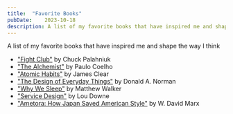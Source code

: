 ```yaml
---
title:	"Favorite Books"
pubDate:	2023-10-18
description: A list of my favorite books that have inspired me and shape the way I think
---
```


A list of my favorite books that have inspired me and shape the way I think

- ["Fight Club"](https://www.amazon.com/Fight-Club-Chuck-Palahniuk/dp/0393039765?qid=&sr=) by Chuck Palahniuk
- ["The Alchemist"](https://www.amazon.com/Alchemist-25th-Anniversary-Paulo-Coelho/dp/0062390627/ref=pd_lpo_sccl_2/130-0117433-7804830?content-id=amzn1.sym.116f529c-aa4d-4763-b2b6-4d614ec7dc00) by Paulo Coelho
- ["Atomic Habits"](https://www.amazon.com/Atomic-Habits-Proven-Build-Break/dp/0735211299) by James Clear
- ["The Design of Everyday Things"](https://www.amazon.com/Design-Everyday-Things-Donald-Norman/dp/0465067107?crid=26VYBD0KHMP9M&keywords=the+design+of+everyday+things&qid=1697677581&s=books&sprefix=the+design+of,stripbooks,90&sr=1-4) by Donald A. Norman
- ["Why We Sleep"](https://www.amazon.com/Why-We-Sleep-Unlocking-Dreams/dp/1501144316) by Matthew Walker
- ["Service Design"](https://www.amazon.com/Good-Services-Decoding-Mystery-Service/dp/9063695438) by Lou Downe
- ["Ametora: How Japan Saved American Style"](https://www.amazon.com/gp/product/B012271ONK?caller=Goodreads) by W. David Marx
